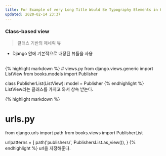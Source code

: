 ```yaml
---
title: For Example of very Long Title Would Be Typography Elements in One
updated: 2020-02-14 23:37
---
```


### Class-based view

> 클래스 기반의 제네릭 뷰
- Django 안에 기본적으로 내장된 뷰들을 사용
<br>
{% highlight markdown %}
# views.py
from django.views.generic import ListView
from books.models import Publisher

class PublisherList(ListView):
    model = Publisher
{% endhighlight %}
ListView라는 클래스를 가지고 와서 상속 받는다.

{% highlight markdown %}
# urls.py
from django.urls import path
from books.views import PublisherList

urlpatterns = [
    path('publishers/', PublishersList.as_view()),
}
{% endhighlight %}
url을 지정해준다.
